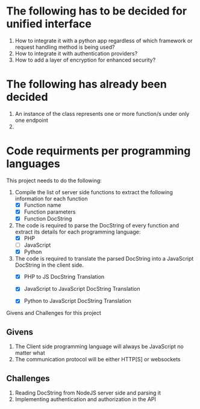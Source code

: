 # The following has to be decided for unified interface

1. How to integrate it with a python app regardless of which framework or request handling method is being used?
2. How to integrate it with authentication providers?
3. How to add a layer of encryption for enhanced security?

# The following has already been decided

1. An instance of the class represents one or more function/s under only one endpoint
2.  



# Code requirments per programming languages

This project needs to do the following:

1. Compile the list of server side functions to extract the following information for each function
    - [X]  Function name
    - [X]  Function parameters
    - [X]  Function DocString
2. The code is required to parse the DocString of every function and extract its details for each programming language:
    - [X] PHP
    - [ ] JavaScript
    - [X] Python
3. The code is required to translate the parsed DocString into a JavaScript DocString in the client side. 
    - [X] PHP to JS DocString Translation
    - [X] JavaScript to JavaScript DocString Translation
    - [X] Python to JavaScript DocString Translation 



Givens and Challenges for this project

## Givens

1. The Client side programming language will always be JavaScript no matter what
2. The communication protocol will be either HTTP[S] or websockets

## Challenges

1. Reading DocString from NodeJS server side and parsing it
3. Implementing authentication and authorization in the API
